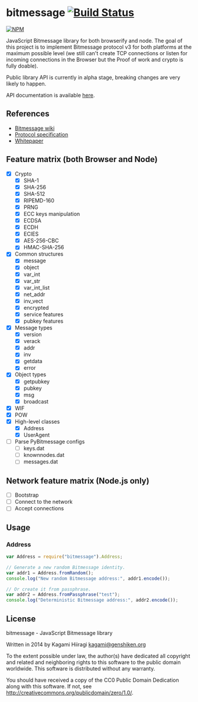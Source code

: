 # bitmessage [![Build Status](https://travis-ci.org/bitchan/bitmessage.svg?branch=master)](https://travis-ci.org/bitchan/bitmessage)

[![NPM](https://nodei.co/npm/bitmessage.png)](https://www.npmjs.com/package/bitmessage)

JavaScript Bitmessage library for both browserify and node. The goal of this project is to implement Bitmessage protocol v3 for both platforms at the maximum possible level (we still can't create TCP connections or listen for incoming connections in the Browser but the Proof of work and crypto is fully doable).

Public library API is currently in alpha stage, breaking changes are very likely to happen.

API documentation is available [here](https://bitchan.github.io/bitmessage/docs/).

## References

* [Bitmessage wiki](https://bitmessage.org/wiki/Main_Page)
* [Protocol specification](https://bitmessage.org/wiki/Protocol_specification)
* [Whitepaper](https://bitmessage.org/bitmessage.pdf)

## Feature matrix (both Browser and Node)

- [x] Crypto
  - [x] SHA-1
  - [x] SHA-256
  - [x] SHA-512
  - [x] RIPEMD-160
  - [x] PRNG
  - [x] ECC keys manipulation
  - [x] ECDSA
  - [x] ECDH
  - [x] ECIES
  - [x] AES-256-CBC
  - [x] HMAC-SHA-256
- [x] Common structures
  - [x] message
  - [x] object
  - [x] var_int
  - [x] var_str
  - [x] var_int_list
  - [x] net_addr
  - [x] inv_vect
  - [x] encrypted
  - [x] service features
  - [x] pubkey features
- [x] Message types
  - [x] version
  - [x] verack
  - [x] addr
  - [x] inv
  - [x] getdata
  - [x] error
- [x] Object types
  - [x] getpubkey
  - [x] pubkey
  - [x] msg
  - [x] broadcast
- [x] WIF
- [x] POW
- [x] High-level classes
  - [x] Address
  - [x] UserAgent
- [ ] Parse PyBitmessage configs
  - [ ] keys.dat
  - [ ] knownnodes.dat
  - [ ] messages.dat

## Network feature matrix (Node.js only)

- [ ] Bootstrap
- [ ] Connect to the network
- [ ] Accept connections

## Usage

### Address

```js
var Address = require("bitmessage").Address;

// Generate a new random Bitmessage identity.
var addr1 = Address.fromRandom();
console.log("New random Bitmessage address:", addr1.encode());

// Or create it from passphrase.
var addr2 = Address.fromPassphrase("test");
console.log("Deterministic Bitmessage address:", addr2.encode());
```

## License

bitmessage - JavaScript Bitmessage library

Written in 2014 by Kagami Hiiragi <kagami@genshiken.org>

To the extent possible under law, the author(s) have dedicated all copyright and related and neighboring rights to this software to the public domain worldwide. This software is distributed without any warranty.

You should have received a copy of the CC0 Public Domain Dedication along with this software. If not, see <http://creativecommons.org/publicdomain/zero/1.0/>.
